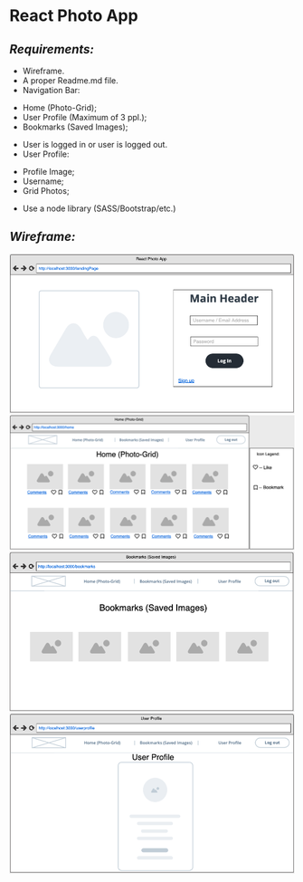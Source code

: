 # React Photo App 

## *Requirements:*

- Wireframe.
- A proper Readme.md file. 
- Navigation Bar:
* Home (Photo-Grid);
* User Profile (Maximum of 3 ppl.);
* Bookmarks (Saved Images);
- User is logged in or user is logged out.
- User Profile:
* Profile Image;
* Username;
* Grid Photos;
- Use a node library (SASS/Bootstrap/etc.)

## *Wireframe:*

![1. Landing-Page)](https://github.com/daler-bobojanov/React-Photo-App/blob/master/wireframe/1.Landing-Page.png)
![2. Home-Page)](https://github.com/daler-bobojanov/React-Photo-App/blob/master/wireframe/2.Home-Page.png)
![3. Bookmarks-Page)](https://github.com/daler-bobojanov/React-Photo-App/blob/master/wireframe/3.Bookmarks-Page.png)
![4. User-Profile-Page)](https://github.com/daler-bobojanov/React-Photo-App/blob/master/wireframe/4.User-Profile.png)
